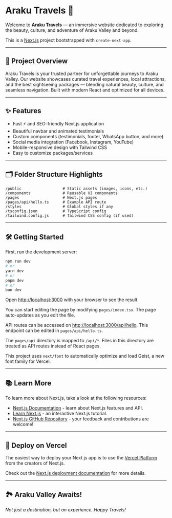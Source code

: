 
# Araku Travels 🌄

Welcome to **Araku Travels** — an immersive website dedicated to exploring the beauty, culture, and adventure of Araku Valley and beyond.

This is a [Next.js](https://nextjs.org/) project bootstrapped with `create-next-app`.

---

## 🚀 Project Overview

Araku Travels is your trusted partner for unforgettable journeys to Araku Valley. Our website showcases curated travel experiences, local attractions, and the best sightseeing packages — blending natural beauty, culture, and seamless navigation. Built with modern React and optimized for all devices.

---

## ✨ Features

- Fast ⚡️ and SEO-friendly Next.js application
- Beautiful navbar and animated testimonials
- Custom components (testimonials, footer, WhatsApp button, and more)
- Social media integration (Facebook, Instagram, YouTube)
- Mobile-responsive design with Tailwind CSS
- Easy to customize packages/services

---

## 🗂️ Folder Structure Highlights

```
/public                  # Static assets (images, icons, etc.)
/components              # Reusable UI components
/pages                   # Next.js pages
/pages/api/hello.ts      # Example API route
/styles                  # Global styles if any
/tsconfig.json           # TypeScript config
/tailwind.config.js      # Tailwind CSS config (if used)
```

---

## 🛠️ Getting Started

First, run the development server:

```bash
npm run dev
# or
yarn dev
# or
pnpm dev
# or
bun dev
```

Open [http://localhost:3000](http://localhost:3000) with your browser to see the result.

You can start editing the page by modifying `pages/index.tsx`. The page auto-updates as you edit the file.

API routes can be accessed on [http://localhost:3000/api/hello](http://localhost:3000/api/hello). This endpoint can be edited in `pages/api/hello.ts`.

The `pages/api` directory is mapped to `/api/*`. Files in this directory are treated as API routes instead of React pages.

This project uses `next/font` to automatically optimize and load Geist, a new font family for Vercel.

---

## 📚 Learn More

To learn more about Next.js, take a look at the following resources:

- [Next.js Documentation](https://nextjs.org/docs) - learn about Next.js features and API.
- [Learn Next.js](https://nextjs.org/learn) - an interactive Next.js tutorial.
- [Next.js GitHub Repository](https://github.com/vercel/next.js) - your feedback and contributions are welcome!

---

## 🚀 Deploy on Vercel

The easiest way to deploy your Next.js app is to use the [Vercel Platform](https://vercel.com/new) from the creators of Next.js.

Check out the [Next.js deployment documentation](https://nextjs.org/docs/deployment) for more details.

---

## 🏞️ Araku Valley Awaits!

_Not just a destination, but an experience. Happy Travels!_
